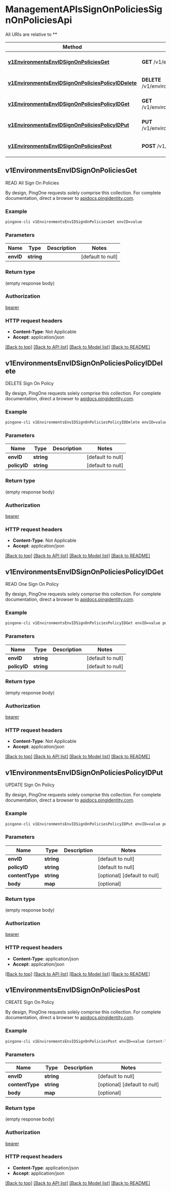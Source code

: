 # ManagementAPIsSignOnPoliciesSignOnPoliciesApi

All URIs are relative to **

Method | HTTP request | Description
------------- | ------------- | -------------
[**v1EnvironmentsEnvIDSignOnPoliciesGet**](ManagementAPIsSignOnPoliciesSignOnPoliciesApi.md#v1EnvironmentsEnvIDSignOnPoliciesGet) | **GET** /v1/environments/{envID}/signOnPolicies | READ All Sign On Policies
[**v1EnvironmentsEnvIDSignOnPoliciesPolicyIDDelete**](ManagementAPIsSignOnPoliciesSignOnPoliciesApi.md#v1EnvironmentsEnvIDSignOnPoliciesPolicyIDDelete) | **DELETE** /v1/environments/{envID}/signOnPolicies/{policyID} | DELETE Sign On Policy
[**v1EnvironmentsEnvIDSignOnPoliciesPolicyIDGet**](ManagementAPIsSignOnPoliciesSignOnPoliciesApi.md#v1EnvironmentsEnvIDSignOnPoliciesPolicyIDGet) | **GET** /v1/environments/{envID}/signOnPolicies/{policyID} | READ One Sign On Policy
[**v1EnvironmentsEnvIDSignOnPoliciesPolicyIDPut**](ManagementAPIsSignOnPoliciesSignOnPoliciesApi.md#v1EnvironmentsEnvIDSignOnPoliciesPolicyIDPut) | **PUT** /v1/environments/{envID}/signOnPolicies/{policyID} | UPDATE Sign On Policy
[**v1EnvironmentsEnvIDSignOnPoliciesPost**](ManagementAPIsSignOnPoliciesSignOnPoliciesApi.md#v1EnvironmentsEnvIDSignOnPoliciesPost) | **POST** /v1/environments/{envID}/signOnPolicies | CREATE Sign On Policy



## v1EnvironmentsEnvIDSignOnPoliciesGet

READ All Sign On Policies

By design, PingOne requests solely comprise this collection. For complete documentation, direct a browser to <a href='https://apidocs.pingidentity.com/pingone/platform/v1/api/'>apidocs.pingidentity.com</a>.

### Example

```bash
pingone-cli v1EnvironmentsEnvIDSignOnPoliciesGet envID=value
```

### Parameters


Name | Type | Description  | Notes
------------- | ------------- | ------------- | -------------
 **envID** | **string** |  | [default to null]

### Return type

(empty response body)

### Authorization

[bearer](../README.md#bearer)

### HTTP request headers

- **Content-Type**: Not Applicable
- **Accept**: application/json

[[Back to top]](#) [[Back to API list]](../README.md#documentation-for-api-endpoints) [[Back to Model list]](../README.md#documentation-for-models) [[Back to README]](../README.md)


## v1EnvironmentsEnvIDSignOnPoliciesPolicyIDDelete

DELETE Sign On Policy

By design, PingOne requests solely comprise this collection. For complete documentation, direct a browser to <a href='https://apidocs.pingidentity.com/pingone/platform/v1/api/'>apidocs.pingidentity.com</a>.

### Example

```bash
pingone-cli v1EnvironmentsEnvIDSignOnPoliciesPolicyIDDelete envID=value policyID=value
```

### Parameters


Name | Type | Description  | Notes
------------- | ------------- | ------------- | -------------
 **envID** | **string** |  | [default to null]
 **policyID** | **string** |  | [default to null]

### Return type

(empty response body)

### Authorization

[bearer](../README.md#bearer)

### HTTP request headers

- **Content-Type**: Not Applicable
- **Accept**: application/json

[[Back to top]](#) [[Back to API list]](../README.md#documentation-for-api-endpoints) [[Back to Model list]](../README.md#documentation-for-models) [[Back to README]](../README.md)


## v1EnvironmentsEnvIDSignOnPoliciesPolicyIDGet

READ One Sign On Policy

By design, PingOne requests solely comprise this collection. For complete documentation, direct a browser to <a href='https://apidocs.pingidentity.com/pingone/platform/v1/api/'>apidocs.pingidentity.com</a>.

### Example

```bash
pingone-cli v1EnvironmentsEnvIDSignOnPoliciesPolicyIDGet envID=value policyID=value
```

### Parameters


Name | Type | Description  | Notes
------------- | ------------- | ------------- | -------------
 **envID** | **string** |  | [default to null]
 **policyID** | **string** |  | [default to null]

### Return type

(empty response body)

### Authorization

[bearer](../README.md#bearer)

### HTTP request headers

- **Content-Type**: Not Applicable
- **Accept**: application/json

[[Back to top]](#) [[Back to API list]](../README.md#documentation-for-api-endpoints) [[Back to Model list]](../README.md#documentation-for-models) [[Back to README]](../README.md)


## v1EnvironmentsEnvIDSignOnPoliciesPolicyIDPut

UPDATE Sign On Policy

By design, PingOne requests solely comprise this collection. For complete documentation, direct a browser to <a href='https://apidocs.pingidentity.com/pingone/platform/v1/api/'>apidocs.pingidentity.com</a>.

### Example

```bash
pingone-cli v1EnvironmentsEnvIDSignOnPoliciesPolicyIDPut envID=value policyID=value Content-Type:value
```

### Parameters


Name | Type | Description  | Notes
------------- | ------------- | ------------- | -------------
 **envID** | **string** |  | [default to null]
 **policyID** | **string** |  | [default to null]
 **contentType** | **string** |  | [optional] [default to null]
 **body** | **map** |  | [optional]

### Return type

(empty response body)

### Authorization

[bearer](../README.md#bearer)

### HTTP request headers

- **Content-Type**: application/json
- **Accept**: application/json

[[Back to top]](#) [[Back to API list]](../README.md#documentation-for-api-endpoints) [[Back to Model list]](../README.md#documentation-for-models) [[Back to README]](../README.md)


## v1EnvironmentsEnvIDSignOnPoliciesPost

CREATE Sign On Policy

By design, PingOne requests solely comprise this collection. For complete documentation, direct a browser to <a href='https://apidocs.pingidentity.com/pingone/platform/v1/api/'>apidocs.pingidentity.com</a>.

### Example

```bash
pingone-cli v1EnvironmentsEnvIDSignOnPoliciesPost envID=value Content-Type:value
```

### Parameters


Name | Type | Description  | Notes
------------- | ------------- | ------------- | -------------
 **envID** | **string** |  | [default to null]
 **contentType** | **string** |  | [optional] [default to null]
 **body** | **map** |  | [optional]

### Return type

(empty response body)

### Authorization

[bearer](../README.md#bearer)

### HTTP request headers

- **Content-Type**: application/json
- **Accept**: application/json

[[Back to top]](#) [[Back to API list]](../README.md#documentation-for-api-endpoints) [[Back to Model list]](../README.md#documentation-for-models) [[Back to README]](../README.md)

